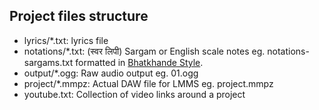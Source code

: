 ## Project files structure

* lyrics/*.txt: lyrics file
* notations/*.txt: (स्वर लिपी) Sargam or English scale notes eg. notations-sargams.txt formatted in [Bhatkhande Style](https://archive.org/search.php?query=bhatkhande).
* output/*.ogg: Raw audio output eg. 01.ogg
* project/*.mmpz: Actual DAW file for LMMS eg. project.mmpz
* youtube.txt: Collection of video links around a project
